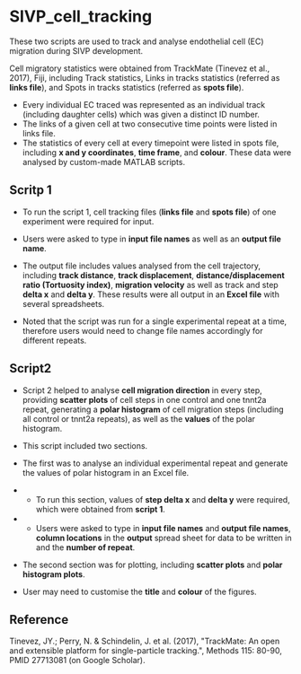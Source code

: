 # SIVP_cell_tracking
These two scripts are used to track and analyse endothelial cell (EC) migration during SIVP development.

Cell migratory statistics were obtained from TrackMate (Tinevez et al., 2017), Fiji, including Track statistics, Links in tracks statistics (referred as **links file**), and Spots in tracks statistics (referred as **spots file**). 

- Every individual EC traced was represented as an individual track (including daughter cells) which was given a distinct ID number. 
- The links of a given cell at two consecutive time points were listed in links file. 
- The statistics of every cell at every timepoint were listed in spots file, including **x and y coordinates**, **time frame**, and **colour**. These data were analysed by custom-made MATLAB scripts.

## Scritp 1
- To run the script 1, cell tracking files (**links file** and **spots file**) of one experiment were required for input. 

- Users were asked to type in **input file names** as well as an **output file name**. 

- The output file includes values analysed from the cell trajectory, including **track distance**, **track displacement**, **distance/displacement ratio (Tortuosity index)**, **migration velocity** as well as track and step **delta x** and **delta y**. These results were all output in an **Excel file** with several spreadsheets. 

- Noted that the script was run for a single experimental repeat at a time, therefore users would need to change file names accordingly for different repeats.

## Script2
- Script 2 helped to analyse **cell migration direction** in every step, providing **scatter plots** of cell steps in one control and one tnnt2a repeat, generating a **polar histogram** of cell migration steps (including all control or tnnt2a repeats), as well as the **values** of the polar histogram. 

- This script included two sections.

- The first was to analyse an individual experimental repeat and generate the values of polar histogram in an Excel file. 

- - To run this section, values of **step delta x** and **delta y** were required, which were obtained from **script 1**. 
- - Users were asked to type in **input file names** and **output file names**, **column locations** in the **output** spread sheet for data to be written in and the **number of repeat**. 

- The second section was for plotting, including **scatter plots** and **polar histogram plots**. 
- User may need to customise the **title** and **colour** of the figures.

## Reference
Tinevez, JY.; Perry, N. & Schindelin, J. et al. (2017), "TrackMate: An open and extensible platform for single-particle tracking.", Methods 115: 80-90, PMID 27713081 (on Google Scholar).
